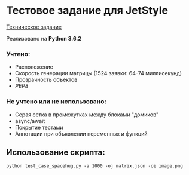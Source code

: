 # Тестовое задание для JetStyle

[Техническое задание](https://goo.gl/RyFdM7)

Реализовано на **Python 3.6.2**

### Учтено:
* Расположение
* Cкорость генерации матрицы (1524 заявки: 64-74 миллисекунд)
* Прозрачность объектов
* _PEP8_

### Не учтено или не использовано:
* Серая сетка в промежутках между блоками "домиков"
* async/await
* Покрытие тестами
* Аннотации при объявлении переменных и функций

## Использование скрипта:
`python test_case_spacehug.py -a 1000 -oj matrix.json -oi image.png`
